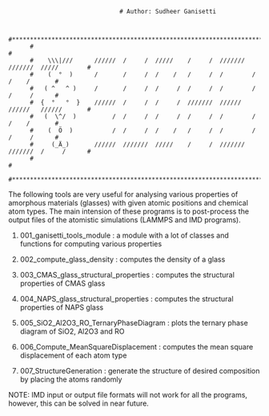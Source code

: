                                    # Author: Sudheer Ganisetti


          #***********************************************************************************# 
          #                                                                                   # 
          #    \\\|///      //////  /     /  /////    /     /  ///////  ///////  /////        # 
          #    (  °  )      /       /     /  /    /   /     /  /        /        /    /       # 
          #   ( ^   ^ )     /       /     /  /     /  /     /  /        /        /     /      # 
          #  {  °   °  }    //////  /     /  /     /  ///////  //////   //////   //////       # 
          #   (  \^/  )          /  /     /  /     /  /     /  /        /        /    /       # 
          #    (  Ö  )           /  /     /  /    /   /     /  /        /        /     /      # 
          #     (_Ä_)       //////  ///////  /////    /     /  ///////  ///////  /     /      # 
          #                                                                                   # 
          #***********************************************************************************# 


The following tools are very useful for analysing various properties of amorphous materials (glasses) with given atomic positions and chemical atom types.
The main intension of these programs is to post-process the output files of the atomistic simulations (LAMMPS and IMD programs).

1) 001_ganisetti_tools_module			: a module with a lot of classes and functions for computing various properties

2) 002_compute_glass_density 			: computes the density of a glass

3) 003_CMAS_glass_structural_properties		: computes the structural properties of CMAS glass

4) 004_NAPS_glass_structural_properties		: computes the structural properties of NAPS glass

5) 005_SiO2_Al2O3_RO_TernaryPhaseDiagram	: plots the ternary phase diagram of SiO2, Al2O3 and RO

6) 006_Compute_MeanSquareDisplacement		: computes the mean square displacement of each atom type

7) 007_StructureGeneration			: generate the structure of desired composition by placing the atoms randomly 

NOTE: IMD input or output file formats will not work for all the programs, however, this can be solved in near future.

